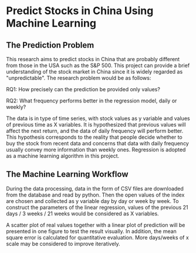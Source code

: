 # Predict Stocks in China Using Machine Learning
## The Prediction Problem
This research aims to predict stocks in China that are probably different from those in the USA such as the S&P 500. This project can provide a brief understanding of the stock market in China since it is widely regarded as "unpredictable". The research problem would be as follows:

RQ1: How precisely can the prediction be provided only values?

RQ2: What frequency performs better in the regression model, daily or weekly?

The data is in type of time series, with stock values as y variable and values of previous time as X variables. It is hypothesized that previous values will affect the next return, and the data of daily frequency will perform better. This hypothesis corresponds to the reality that people decide whether to buy the stock from recent data and concerns that data with daily frequency usually convey more information than weekly ones. Regression is adopted as a machine learning algorithm in this project.

## The Machine Learning Workflow
During the data processing, data in the form of CSV files are downloaded from the database and read by python. Then the open values of the index are chosen and collected as y variable day by day or week by week. To construct the parameters of the linear regression, values of the previous 21 days / 3 weeks / 21 weeks would be considered as X variables.

A scatter plot of real values together with a linear plot of prediction will be presented in one figure to test the result visually. In addition, the mean square error is calculated for quantitative evaluation. More days/weeks of x scale may be considered to improve iteratively.
